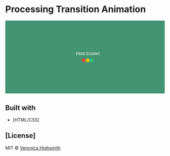 # Processing Transition Animation

<img src="https://github.com/123Fives/Processing/blob/master/Images/demo/processing_demo.gif" />

## Built with
- [HTML/CSS]

## [License]
MIT © [Veronica Highsmith](https://github.com/123fives)

